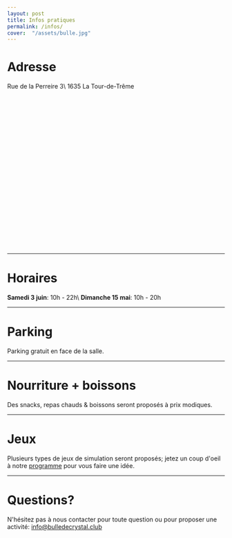 ```yaml
---
layout: post
title: Infos pratiques
permalink: /infos/
cover:  "/assets/bulle.jpg"
---
```


# Adresse
Rue de la Perreire 3\\
1635 La Tour-de-Trême

<script src='https://maps.googleapis.com/maps/api/js?v=3.exp'></script><div style='overflow:hidden;height:350px;width:600px;'><div id='gmap_canvas' style='height:350px;width:600px;'></div><div><small><a href="http://embedgooglemaps.com">embed google maps</a></small></div><div><small><a href="http://promocode.com.ph/zalora/">looking for more Zalora coupon code? Click here to find more info</a></small></div><style>#gmap_canvas img{max-width:none!important;background:none!important}</style></div><script type='text/javascript'>function init_map(){var myOptions = {zoom:16,center:new google.maps.LatLng(46.6094459,7.066181000000029),mapTypeId: google.maps.MapTypeId.ROADMAP};map = new google.maps.Map(document.getElementById('gmap_canvas'), myOptions);marker = new google.maps.Marker({map: map,position: new google.maps.LatLng(46.6094459,7.066181000000029)});infowindow = new google.maps.InfoWindow({content:'<strong>Festival de Jeux</strong><br>Rue de la Perreire 3, 1635 La Tour-de-Trême<br>'});google.maps.event.addListener(marker, 'click', function(){infowindow.open(map,marker);});infowindow.open(map,marker);}google.maps.event.addDomListener(window, 'load', init_map);</script>

---

# Horaires
**Samedi 3 juin**: 10h - 22h\\
**Dimanche 15 mai**: 10h - 20h 

---

# Parking
Parking gratuit en face de la salle.

---

# Nourriture + boissons
Des snacks, repas chauds & boissons seront proposés à prix modiques. 

---

# Jeux
Plusieurs types de jeux de simulation seront proposés; jetez un coup d'oeil à notre [programme](http://bulledecrystal.club/programme/) pour vous faire une idée.

---

# Questions?
N'hésitez pas à nous contacter pour toute question ou pour proposer une activité: [info@bulledecrystal.club](mailto:info@bulledecrystal.club)



